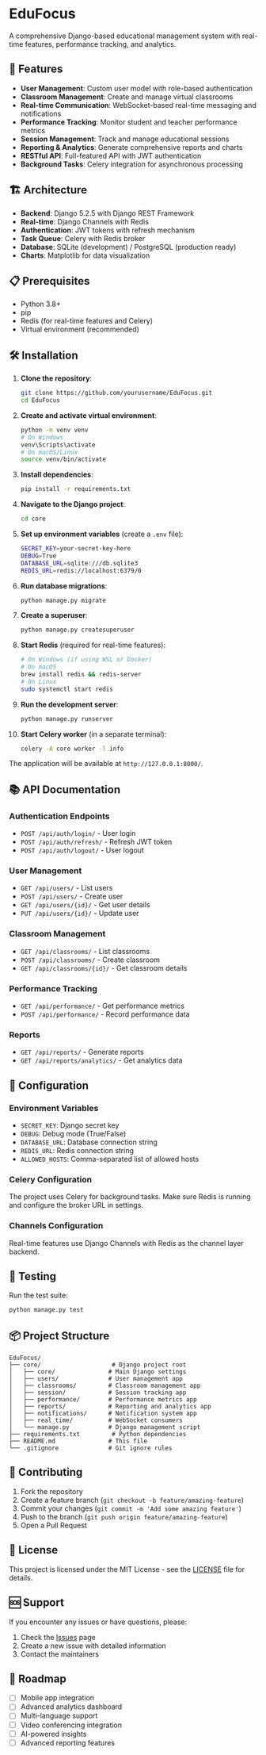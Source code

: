 # EduFocus

A comprehensive Django-based educational management system with real-time features, performance tracking, and analytics.

## 🚀 Features

- **User Management**: Custom user model with role-based authentication
- **Classroom Management**: Create and manage virtual classrooms
- **Real-time Communication**: WebSocket-based real-time messaging and notifications
- **Performance Tracking**: Monitor student and teacher performance metrics
- **Session Management**: Track and manage educational sessions
- **Reporting & Analytics**: Generate comprehensive reports and charts
- **RESTful API**: Full-featured API with JWT authentication
- **Background Tasks**: Celery integration for asynchronous processing

## 🏗️ Architecture

- **Backend**: Django 5.2.5 with Django REST Framework
- **Real-time**: Django Channels with Redis
- **Authentication**: JWT tokens with refresh mechanism
- **Task Queue**: Celery with Redis broker
- **Database**: SQLite (development) / PostgreSQL (production ready)
- **Charts**: Matplotlib for data visualization

## 📋 Prerequisites

- Python 3.8+
- pip
- Redis (for real-time features and Celery)
- Virtual environment (recommended)

## 🛠️ Installation

1. **Clone the repository**:
   ```bash
   git clone https://github.com/yourusername/EduFocus.git
   cd EduFocus
   ```

2. **Create and activate virtual environment**:
   ```bash
   python -m venv venv
   # On Windows
   venv\Scripts\activate
   # On macOS/Linux
   source venv/bin/activate
   ```

3. **Install dependencies**:
   ```bash
   pip install -r requirements.txt
   ```

4. **Navigate to the Django project**:
   ```bash
   cd core
   ```

5. **Set up environment variables** (create a `.env` file):
   ```bash
   SECRET_KEY=your-secret-key-here
   DEBUG=True
   DATABASE_URL=sqlite:///db.sqlite3
   REDIS_URL=redis://localhost:6379/0
   ```

6. **Run database migrations**:
   ```bash
   python manage.py migrate
   ```

7. **Create a superuser**:
   ```bash
   python manage.py createsuperuser
   ```

8. **Start Redis** (required for real-time features):
   ```bash
   # On Windows (if using WSL or Docker)
   # On macOS
   brew install redis && redis-server
   # On Linux
   sudo systemctl start redis
   ```

9. **Run the development server**:
   ```bash
   python manage.py runserver
   ```

10. **Start Celery worker** (in a separate terminal):
    ```bash
    celery -A core worker -l info
    ```

The application will be available at `http://127.0.0.1:8000/`.

## 📚 API Documentation

### Authentication Endpoints
- `POST /api/auth/login/` - User login
- `POST /api/auth/refresh/` - Refresh JWT token
- `POST /api/auth/logout/` - User logout

### User Management
- `GET /api/users/` - List users
- `POST /api/users/` - Create user
- `GET /api/users/{id}/` - Get user details
- `PUT /api/users/{id}/` - Update user

### Classroom Management
- `GET /api/classrooms/` - List classrooms
- `POST /api/classrooms/` - Create classroom
- `GET /api/classrooms/{id}/` - Get classroom details

### Performance Tracking
- `GET /api/performance/` - Get performance metrics
- `POST /api/performance/` - Record performance data

### Reports
- `GET /api/reports/` - Generate reports
- `GET /api/reports/analytics/` - Get analytics data

## 🔧 Configuration

### Environment Variables
- `SECRET_KEY`: Django secret key
- `DEBUG`: Debug mode (True/False)
- `DATABASE_URL`: Database connection string
- `REDIS_URL`: Redis connection string
- `ALLOWED_HOSTS`: Comma-separated list of allowed hosts

### Celery Configuration
The project uses Celery for background tasks. Make sure Redis is running and configure the broker URL in settings.

### Channels Configuration
Real-time features use Django Channels with Redis as the channel layer backend.

## 🧪 Testing

Run the test suite:
```bash
python manage.py test
```

## 📦 Project Structure

```
EduFocus/
├── core/                    # Django project root
│   ├── core/               # Main Django settings
│   ├── users/              # User management app
│   ├── classrooms/         # Classroom management app
│   ├── session/            # Session tracking app
│   ├── performance/        # Performance metrics app
│   ├── reports/            # Reporting and analytics app
│   ├── notifications/      # Notification system app
│   ├── real_time/          # WebSocket consumers
│   └── manage.py           # Django management script
├── requirements.txt         # Python dependencies
├── README.md               # This file
└── .gitignore              # Git ignore rules
```

## 🤝 Contributing

1. Fork the repository
2. Create a feature branch (`git checkout -b feature/amazing-feature`)
3. Commit your changes (`git commit -m 'Add some amazing feature'`)
4. Push to the branch (`git push origin feature/amazing-feature`)
5. Open a Pull Request

## 📄 License

This project is licensed under the MIT License - see the [LICENSE](LICENSE) file for details.

## 🆘 Support

If you encounter any issues or have questions, please:
1. Check the [Issues](https://github.com/yourusername/EduFocus/issues) page
2. Create a new issue with detailed information
3. Contact the maintainers

## 🔮 Roadmap

- [ ] Mobile app integration
- [ ] Advanced analytics dashboard
- [ ] Multi-language support
- [ ] Video conferencing integration
- [ ] AI-powered insights
- [ ] Advanced reporting features
